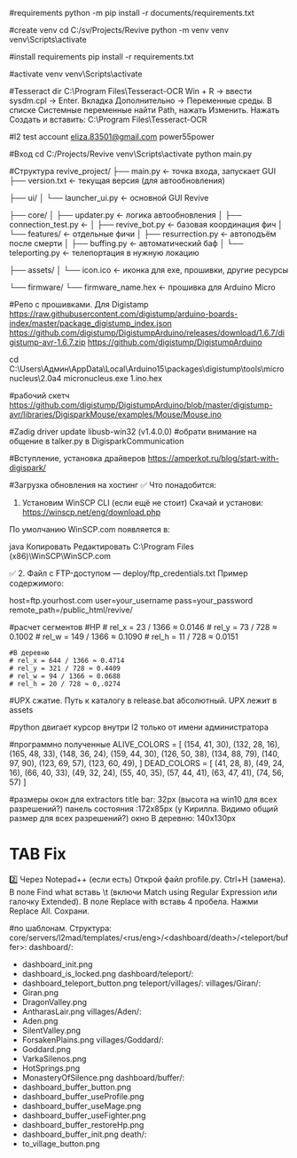 #requirements
python -m pip install -r documents/requirements.txt

#create venv
cd C:/sv/Projects/Revive
python -m venv venv
venv\Scripts\activate

#install requirements
pip install -r requirements.txt

#activate venv
venv\Scripts\activate

#Tesseract dir
C:\Program Files\Tesseract-OCR
Win + R → ввести sysdm.cpl → Enter.
Вкладка Дополнительно → Переменные среды.
В списке Системные переменные найти Path, нажать Изменить.
Нажать Создать и вставить:
C:\Program Files\Tesseract-OCR

#l2 test account
eliza.83501@gmail.com
power55power

#Вход
cd C:/Projects/Revive
venv\Scripts\activate
python main.py

#Структура
revive_project/
├── main.py                      ← точка входа, запускает GUI
├── version.txt                  ← текущая версия (для автообновления)

├── ui/
│   └── launcher_ui.py           ← основной GUI Revive

├── core/
│   ├── updater.py               ← логика автообновления
│   ├── connection_test.py       ← 
│   ├── revive_bot.py            ← базовая координация фич
│   └── features/                ← отдельные фичи
│       ├── resurrection.py      ← автоподъём после смерти
│       ├── buffing.py           ← автоматический баф
│       └── teleporting.py       ← телепортация в нужную локацию

├── assets/
│   └── icon.ico                 ← иконка для exe, прошивки, другие ресурсы

└── firmware/
    └── firmware_name.hex      ← прошивка для Arduino Micro 

#Репо с прошивками. Для Digistamp
https://raw.githubusercontent.com/digistump/arduino-boards-index/master/package_digistump_index.json
https://github.com/digistump/DigistumpArduino/releases/download/1.6.7/digistump-avr-1.6.7.zip
https://github.com/digistump/DigistumpArduino

cd C:\Users\Админ\AppData\Local\Arduino15\packages\digistump\tools\micronucleus\2.0a4
micronucleus.exe 1.ino.hex

#рабочий скетч
https://github.com/digistump/DigistumpArduino/blob/master/digistump-avr/libraries/DigisparkMouse/examples/Mouse/Mouse.ino

#Zadig driver update libusb-win32 (v1.4.0.0)
#обрати внимание на общение в talker.py в DigisparkCommunication

#Вступление, установка драйверов
https://amperkot.ru/blog/start-with-digispark/

#Загрузка обновления на хостинг
✅ Что понадобится:
1. Установим WinSCP CLI (если ещё не стоит)
Скачай и установи:
https://winscp.net/eng/download.php

По умолчанию WinSCP.com появляется в:

java
Копировать
Редактировать
C:\Program Files (x86)\WinSCP\WinSCP.com

✅ 2. Файл с FTP-доступом — deploy/ftp_credentials.txt
Пример содержимого:

host=ftp.yourhost.com
user=your_username
pass=your_password
remote_path=/public_html/revive/

#расчет сегментов
	#HP
	# rel_x = 23 / 1366 ≈ 0.0146
	# rel_y = 73 / 728 ≈ 0.1002
	# rel_w = 149 / 1366 ≈ 0.1090
	# rel_h = 11 / 728 ≈ 0.0151

	#В деревню
	# rel_x = 644 / 1366 ≈ 0.4714
	# rel_y = 321 / 728 ≈ 0.4409
	# rel_w = 94 / 1366 ≈ 0.0688
	# rel_h = 20 / 728 ≈ 0,.0274

#UPX сжатие. Путь к каталогу в release.bat абсолютный. UPX лежит в assets

#python двигает курсор внутри l2 только от имени администратора

#программно полученные
ALIVE_COLORS = [
    (154, 41, 30),
    (132, 28, 16),
    (165, 48, 33),
    (148, 36, 24),
    (159, 44, 30),
    (126, 50, 38),
    (134, 88, 79),
    (140, 97, 90),
    (123, 69, 57),
    (123, 60, 49),
]
DEAD_COLORS = [
    (41, 28, 8),
    (49, 24, 16),
    (66, 40, 33),
    (49, 32, 24),
    (55, 40, 35),
    (57, 44, 41),
    (63, 47, 41),
    (74, 56, 57)
]

#размеры окон для extractors
title bar: 32px (высота на win10 для всех разрешений?)
панель состояния :172x85px (у Кирилла. Видимо общий размер для всех разрешений?)
окно В деревню: 140х130px

# TAB Fix
2️⃣ Через Notepad++ (если есть)
Открой файл profile.py.
Ctrl+H (замена).
В поле Find what вставь \t (включи Match using Regular Expression или галочку Extended).
В поле Replace with вставь 4 пробела.
Нажми Replace All.
Сохрани.

#по шаблонам. Структура:
core/servers/l2mad/templates/<rus/eng>/<dashboard/death>/<teleport/buffer>:
dashboard/:
- dashboard_init.png
- dashboard_is_locked.png
dashboard/teleport/:
- dashboard_teleport_button.png
teleport/villages/:
villages/Giran/:
- Giran.png
- DragonValley.png
- AntharasLair.png
villages/Aden/:
- Aden.png
- SilentValley.png
- ForsakenPlains.png
villages/Goddard/:
- Goddard.png
- VarkaSilenos.png
- HotSprings.png
- MonasteryOfSilence.png
dashboard/buffer/:
- dashboard_buffer_button.png
- dashboard_buffer_useProfile.png
- dashboard_buffer_useMage.png
- dashboard_buffer_useFighter.png
- dashboard_buffer_restoreHp.png
- dashboard_buffer_init.png
death/:
- to_village_button.png
